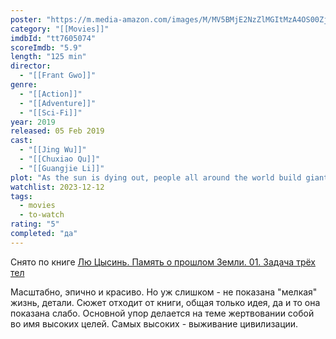 ```yaml
---
poster: "https://m.media-amazon.com/images/M/MV5BMjE2NzZlMGItMzA4OS00ZjRiLTk3NzItMDRkOGFlZmNhYzJkXkEyXkFqcGdeQXVyNzI1NzMxNzM@._V1_SX300.jpg"
category: "[[Movies]]"
imdbId: "tt7605074"
scoreImdb: "5.9"
length: "125 min"
director: 
  - "[[Frant Gwo]]"
genre: 
  - "[[Action]]"
  - "[[Adventure]]"
  - "[[Sci-Fi]]"
year: 2019
released: 05 Feb 2019
cast: 
  - "[[Jing Wu]]"
  - "[[Chuxiao Qu]]"
  - "[[Guangjie Li]]"
plot: "As the sun is dying out, people all around the world build giant planet thrusters to move Earth out of its orbit and sail Earth to a new star system. Yet the 2500-year journey comes with unexpected dangers, and in order to save hu..."
watchlist: 2023-12-12
tags: 
  - movies
  - to-watch
rating: "5"
completed: "да"
---
```

Снято по книге [Лю Цысинь. Память о прошлом Земли. 01. Задача трёх тел](_temp/Лю%20Цысинь.%20Память%20о%20прошлом%20Земли.%2001.%20Задача%20трёх%20тел.md)

Масштабно, эпично и красиво. Но уж слишком - не показана "мелкая" жизнь, детали. Сюжет отходит от книги, общая только идея, да и то она показана слабо. Основной упор делается на теме жертвовании собой во имя высоких целей. Самых высоких - выживание цивилизации.